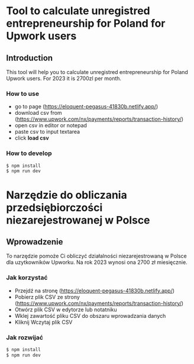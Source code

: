 # Tool to calculate unregistred entrepreneurship for Poland for Upwork users

## Introduction

This tool will help you to calculate unregistred entrepreneurship for Poland Upwork users. For 2023 it is 2700zl per month.

### How to use

- go to page (https://eloquent-pegasus-41830b.netlify.app/)
- download csv from (https://www.upwork.com/nx/payments/reports/transaction-history/)
- open csv in editor or notepad
- paste csv to input textarea
- click **load csv**

### How to develop

```bash
$ npm install
$ npm run dev
```

# Narzędzie do obliczania przedsiębiorczości niezarejestrowanej w Polsce

## Wprowadzenie

To narzędzie pomoże Ci obliczyć działalności niezarejestrowaną w Polsce dla uzytkowników Upworku. Na rok 2023 wynosi ona 2700 zł miesięcznie.

### Jak korzystać

- Przejdź na stronę (https://eloquent-pegasus-41830b.netlify.app/)
- Pobierz plik CSV ze strony (https://www.upwork.com/nx/payments/reports/transaction-history/)
- Otwórz plik CSV w edytorze lub notatniku
- Wklej zawartość pliku CSV do obszaru wprowadzania danych
- Kliknij Wczytaj plik CSV

### Jak rozwijać

```bash
$ npm install
$ npm run dev
```
